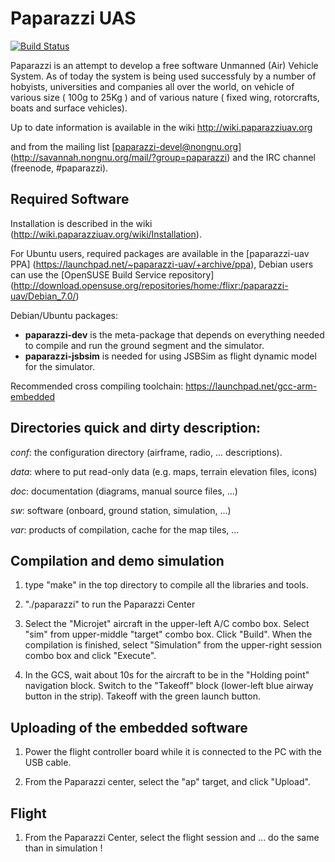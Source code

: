 Paparazzi UAS
=============

[![Build Status](https://travis-ci.org/paparazzi/paparazzi.png?branch=master)](https://travis-ci.org/paparazzi/paparazzi)



Paparazzi is an attempt to develop a free software Unmanned (Air) Vehicle System.
 As of today the system is being used successfuly by a number of hobyists, universities and companies all over the world, on vehicle of various size ( 100g to 25Kg ) and of various nature ( fixed wing, rotorcrafts, boats and surface vehicles).

Up to date information is available in the wiki http://wiki.paparazziuav.org

and from the mailing list [paparazzi-devel@nongnu.org] (http://savannah.nongnu.org/mail/?group=paparazzi)
and the IRC channel (freenode, #paparazzi).


Required Software
-----------------

Installation is described in the wiki (http://wiki.paparazziuav.org/wiki/Installation).

For Ubuntu users, required packages are available in the [paparazzi-uav PPA] (https://launchpad.net/~paparazzi-uav/+archive/ppa),
Debian users can use the [OpenSUSE Build Service repository] (http://download.opensuse.org/repositories/home:/flixr:/paparazzi-uav/Debian_7.0/)

Debian/Ubuntu packages:
- **paparazzi-dev** is the meta-package that depends on everything needed to compile and run the ground segment and the simulator.
- **paparazzi-jsbsim** is needed for using JSBSim as flight dynamic model for the simulator.

Recommended cross compiling toolchain: https://launchpad.net/gcc-arm-embedded


Directories quick and dirty description:
----------------------------------------

_conf_: the configuration directory (airframe, radio, ... descriptions).

_data_: where to put read-only data (e.g. maps, terrain elevation files, icons)

_doc_: documentation (diagrams, manual source files, ...)

_sw_: software (onboard, ground station, simulation, ...)

_var_: products of compilation, cache for the map tiles, ...


Compilation and demo simulation
-------------------------------

1. type "make" in the top directory to compile all the libraries and tools.

2. "./paparazzi" to run the Paparazzi Center

3. Select the "Microjet" aircraft in the upper-left A/C combo box.
  Select "sim" from upper-middle "target" combo box. Click "Build".
  When the compilation is finished, select "Simulation" from
  the upper-right session combo box and click "Execute".

4. In the GCS, wait about 10s for the aircraft to be in the "Holding point" navigation block.
  Switch to the "Takeoff" block (lower-left blue airway button in the strip).
  Takeoff with the green launch button.

Uploading of the embedded software
----------------------------------

1. Power the flight controller board while it is connected to the PC with the USB cable.

2. From the Paparazzi center, select the "ap" target, and click "Upload".


Flight
------

1.  From the Paparazzi Center, select the flight session and ... do the same than in simulation !
